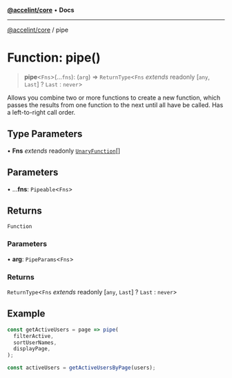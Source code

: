 [**@accelint/core**](../README.md) • **Docs**

***

[@accelint/core](../README.md) / pipe

# Function: pipe()

> **pipe**\<`Fns`\>(...`fns`): (`arg`) => `ReturnType`\<`Fns` *extends* readonly [`any`, `Last`] ? `Last` : `never`\>

Allows you combine two or more functions to create a new function, which passes the results from one
function to the next until all have be called. Has a left-to-right call order.

## Type Parameters

• **Fns** *extends* readonly [`UnaryFunction`](../type-aliases/UnaryFunction.md)[]

## Parameters

• ...**fns**: `Pipeable`\<`Fns`\>

## Returns

`Function`

### Parameters

• **arg**: `PipeParams`\<`Fns`\>

### Returns

`ReturnType`\<`Fns` *extends* readonly [`any`, `Last`] ? `Last` : `never`\>

## Example

```ts
const getActiveUsers = page => pipe(
  filterActive,
  sortUserNames,
  displayPage,
);

const activeUsers = getActiveUsersByPage(users);
```
